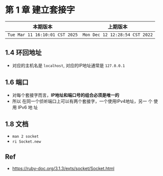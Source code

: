 # 第 1 章 建立套接字

|本期版本| 上期版本
|:---:|:---:
`Tue Mar 11 16:10:01 CST 2025` | `Mon Dec 12 12:28:54 CST 2022`


## 1.4 环回地址

* 对应的主机名是 `localhost`, 对应的IP地址通常是 `127.0.0.1`

## 1.6 端口

* 对每个套接字而言，**IP地址和端口号的组合必须是唯一的**
* 所以 在同一个侦听端口上可以有两个套接字，一个使用IPv4地址，另一 个 使 用 IPv6 地 址


## 1.8 文档

* `man 2 socket`
* `ri Socket.new`

## Ref

* <https://ruby-doc.org/3.1.3/exts/socket/Socket.html>